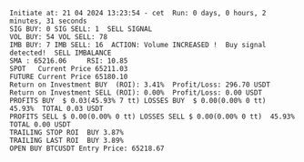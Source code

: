     Initiate at: 21 04 2024 13:23:54 - cet  Run: 0 days, 0 hours, 2 minutes, 31 seconds
    SIG BUY: 0 SIG SELL: 1  SELL SIGNAL
    VOL BUY: 54 VOL SELL: 78
    IMB BUY: 7 IMB SELL: 16  ACTION: Volume INCREASED !  Buy signal detected!  SELL IMBALANCE
    SMA : 65216.06     RSI: 10.85
    SPOT   Current Price 65211.03
    FUTURE Current Price 65180.10
    Return on Investment BUY  (ROI): 3.41%  Profit/Loss: 296.70 USDT
    Return on Investment SELL (ROI): 0.00%  Profit/Loss: 0.00 USDT
    PROFITS BUY  $ 0.03(45.93% 7 tt) LOSSES BUY  $ 0.00(0.00% 0 tt)  45.93%  TOTAL 0.03 USDT
    PROFITS SELL $ 0.00(0.00% 0 tt) LOSSES SELL $ 0.00(0.00% 0 tt)  45.93%  TOTAL 0.00 USDT
    TRAILING STOP ROI  BUY 3.87%
    TRAILING LAST ROI  BUY 3.89%
    OPEN BUY BTCUSDT Entry Price: 65218.67

